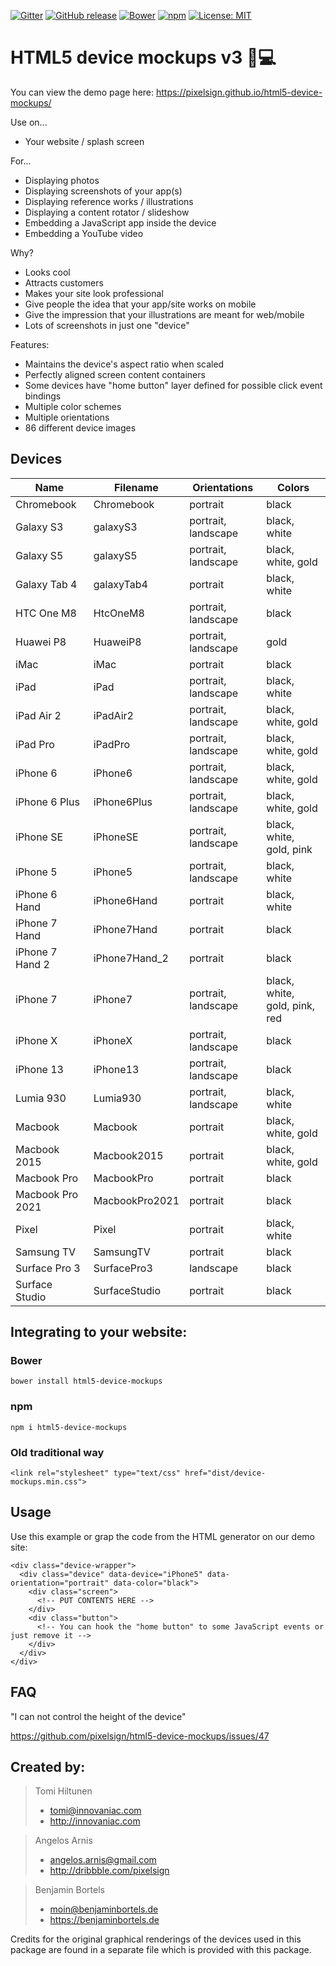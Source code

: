[![Gitter](https://img.shields.io/gitter/room/nwjs/nw.js.svg)](https://gitter.im/html5-device-mockups/Lobby)
[![GitHub release](https://img.shields.io/github/release/pixelsign/html5-device-mockups.svg)]()
[![Bower](https://img.shields.io/bower/v/html5-device-mockups.svg)]()
[![npm](https://img.shields.io/npm/v/html5-device-mockups.svg)]()
[![License: MIT](https://img.shields.io/badge/License-MIT-yellow.svg)](https://opensource.org/licenses/MIT)

HTML5 device mockups v3 :iphone::computer:
====================

You can view the demo page here: <https://pixelsign.github.io/html5-device-mockups/>

Use on...
* Your website / splash screen

For...
* Displaying photos
* Displaying screenshots of your app(s)
* Displaying reference works / illustrations
* Displaying a content rotator / slideshow
* Embedding a JavaScript app inside the device
* Embedding a YouTube video

Why?
* Looks cool
* Attracts customers
* Makes your site look professional
* Give people the idea that your app/site works on mobile
* Give the impression that your illustrations are meant for web/mobile
* Lots of screenshots in just one "device"

Features:
* Maintains the device's aspect ratio when scaled
* Perfectly aligned screen content containers
* Some devices have "home button" layer defined for possible click event bindings
* Multiple color schemes
* Multiple orientations
* 86 different device images

Devices
-------

| Name | Filename | Orientations | Colors |
| --- | --- | --- | --- |
| Chromebook | Chromebook | portrait | black |
| Galaxy S3 | galaxyS3 | portrait, landscape | black, white |
| Galaxy S5 | galaxyS5 | portrait, landscape | black, white, gold |
| Galaxy Tab 4 | galaxyTab4 | portrait | black, white |
| HTC One M8 | HtcOneM8 | portrait, landscape | black |
| Huawei P8 | HuaweiP8 | portrait, landscape | gold |
| iMac | iMac | portrait | black |
| iPad | iPad | portrait, landscape | black, white |
| iPad Air 2 | iPadAir2 | portrait, landscape | black, white, gold |
| iPad Pro | iPadPro | portrait, landscape | black, white, gold |
| iPhone 6 | iPhone6 | portrait, landscape | black, white, gold |
| iPhone 6 Plus | iPhone6Plus | portrait, landscape | black, white, gold |
| iPhone SE | iPhoneSE | portrait, landscape | black, white, gold, pink |
| iPhone 5 | iPhone5 | portrait, landscape | black, white |
| iPhone 6 Hand | iPhone6Hand | portrait | black, white |
| iPhone 7 Hand | iPhone7Hand | portrait | black |
| iPhone 7 Hand 2 | iPhone7Hand_2 | portrait | black |
| iPhone 7 | iPhone7 | portrait, landscape | black, white, gold, pink, red |
| iPhone X | iPhoneX | portrait, landscape | black |
| iPhone 13 | iPhone13 | portrait, landscape | black |
| Lumia 930 | Lumia930 | portrait, landscape | black, white |
| Macbook | Macbook | portrait | black, white, gold |
| Macbook 2015 | Macbook2015 | portrait | black, white, gold |
| Macbook Pro | MacbookPro | portrait | black |
| Macbook Pro 2021 | MacbookPro2021 | portrait | black |
| Pixel | Pixel | portrait | black, white |
| Samsung TV | SamsungTV | portrait | black |
| Surface Pro 3 | SurfacePro3 | landscape | black |
| Surface Studio | SurfaceStudio | portrait | black |

## Integrating to your website:

### Bower
```
bower install html5-device-mockups
```

### npm
```
npm i html5-device-mockups
```

### Old traditional way
```
<link rel="stylesheet" type="text/css" href="dist/device-mockups.min.css">
```
## Usage

Use this example or grap the code from the HTML generator on our demo site:

```
<div class="device-wrapper">
  <div class="device" data-device="iPhone5" data-orientation="portrait" data-color="black">
    <div class="screen">
      <!-- PUT CONTENTS HERE -->
    </div>
    <div class="button">
      <!-- You can hook the "home button" to some JavaScript events or just remove it -->
    </div>
  </div>
</div>
```

## FAQ

"I can not control the height of the device"

<https://github.com/pixelsign/html5-device-mockups/issues/47>

Created by:
---

> Tomi Hiltunen
> * tomi@innovaniac.com
> * http://innovaniac.com


> Angelos Arnis
> * angelos.arnis@gmail.com
> * http://dribbble.com/pixelsign

> Benjamin Bortels
> * moin@benjaminbortels.de
> * https://benjaminbortels.de


Credits for the original graphical renderings of the devices
used in this package are found in a separate file which is
provided with this package.
